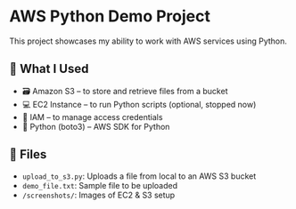 # AWS Python Demo Project

This project showcases my ability to work with AWS services using Python.

## 🔧 What I Used
- 🗃️ Amazon S3 – to store and retrieve files from a bucket
- 💻 EC2 Instance – to run Python scripts (optional, stopped now)
- 🔐 IAM – to manage access credentials
- 🐍 Python (boto3) – AWS SDK for Python

## 📁 Files
- `upload_to_s3.py`: Uploads a file from local to an AWS S3 bucket
- `demo_file.txt`: Sample file to be uploaded
- `/screenshots/`: Images of EC2 & S3 setup
